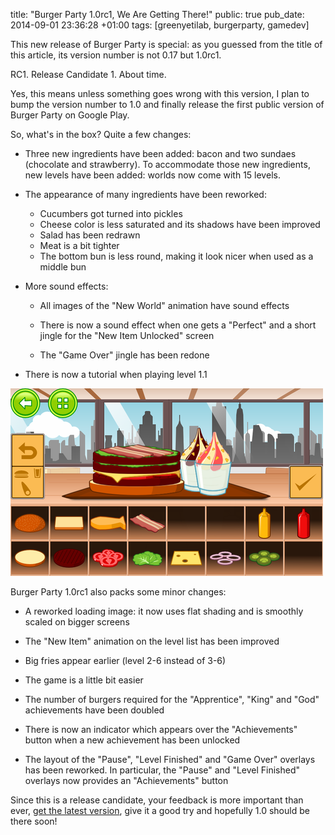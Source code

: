 title: "Burger Party 1.0rc1, We Are Getting There!"
public: true
pub_date: 2014-09-01 23:36:28 +01:00
tags: [greenyetilab, burgerparty, gamedev]


This new release of Burger Party is special: as you guessed from the title of this article, its version number is not 0.17 but 1.0rc1.

RC1. Release Candidate 1. About time.

Yes, this means unless something goes wrong with this version, I plan to bump the version number to 1.0 and finally release the first public version of Burger Party on Google Play.

So, what's in the box? Quite a few changes:

- Three new ingredients have been added: bacon and two sundaes (chocolate and strawberry). To accommodate those new ingredients, new levels have been added: worlds now come with 15 levels.

- The appearance of many ingredients have been reworked:
    - Cucumbers got turned into pickles
    - Cheese color is less saturated and its shadows have been improved
    - Salad has been redrawn
    - Meat is a bit tighter
    - The bottom bun is less round, making it look nicer when used as a middle bun

- More sound effects:
  - All images of the "New World" animation have sound effects

  - There is now a sound effect when one gets a "Perfect" and a short jingle for the "New Item Unlocked" screen

  - The "Game Over" jingle has been redone

- There is now a tutorial when playing level 1.1

[![New Ingredients](thumb-new-ingredients.png)](new-ingredients.png)

Burger Party 1.0rc1 also packs some minor changes:

- A reworked loading image: it now uses flat shading and is smoothly scaled on
  bigger screens

- The "New Item" animation on the level list has been improved

- Big fries appear earlier (level 2-6 instead of 3-6)

- The game is a little bit easier

- The number of burgers required for the "Apprentice", "King" and "God" achievements have been doubled

- There is now an indicator which appears over the "Achievements" button when a new achievement has been unlocked

- The layout of the "Pause", "Level Finished" and "Game Over" overlays has been reworked. In particular, the "Pause" and "Level Finished" overlays now provides an "Achievements" button

Since this is a release candidate, your feedback is more important than ever, [get the latest version](/projects/burgerparty/#get-it), give it a good try and hopefully 1.0 should be there soon!
